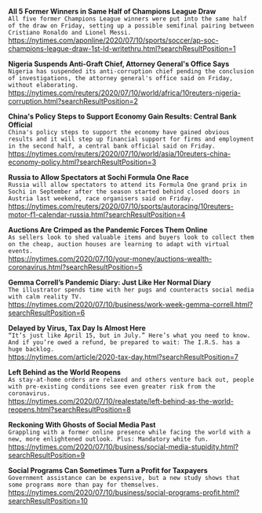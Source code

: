 **All 5 Former Winners in Same Half of Champions League Draw**\
`All five former Champions League winners were put into the same half of the draw on Friday, setting up a possible semifinal pairing between Cristiano Ronaldo and Lionel Messi.`\
https://nytimes.com/aponline/2020/07/10/sports/soccer/ap-soc-champions-league-draw-1st-ld-writethru.html?searchResultPosition=1

**Nigeria Suspends Anti-Graft Chief, Attorney General's Office Says**\
`Nigeria has suspended its anti-corruption chief pending the conclusion of investigations, the attorney general's office said on Friday, without elaborating.`\
https://nytimes.com/reuters/2020/07/10/world/africa/10reuters-nigeria-corruption.html?searchResultPosition=2

**China's Policy Steps to Support Economy Gain Results: Central Bank Official**\
`China's policy steps to support the economy have gained obvious results and it will step up financial support for firms and employment in the second half, a central bank official said on Friday.`\
https://nytimes.com/reuters/2020/07/10/world/asia/10reuters-china-economy-policy.html?searchResultPosition=3

**Russia to Allow Spectators at Sochi Formula One Race**\
`Russia will allow spectators to attend its Formula One grand prix in Sochi in September after the season started behind closed doors in Austria last weekend, race organisers said on Friday.`\
https://nytimes.com/reuters/2020/07/10/sports/autoracing/10reuters-motor-f1-calendar-russia.html?searchResultPosition=4

**Auctions Are Crimped as the Pandemic Forces Them Online**\
`As sellers look to shed valuable items and buyers look to collect them on the cheap, auction houses are learning to adapt with virtual events.`\
https://nytimes.com/2020/07/10/your-money/auctions-wealth-coronavirus.html?searchResultPosition=5

**Gemma Correll’s Pandemic Diary: Just Like Her Normal Diary**\
`The illustrator spends time with her pugs and counteracts social media with calm reality TV.`\
https://nytimes.com/2020/07/10/business/work-week-gemma-correll.html?searchResultPosition=6

**Delayed by Virus, Tax Day Is Almost Here**\
`“It’s just like April 15, but in July.” Here’s what you need to know. And if you’re owed a refund, be prepared to wait: The I.R.S. has a huge backlog.`\
https://nytimes.com/article/2020-tax-day.html?searchResultPosition=7

**Left Behind as the World Reopens**\
`As stay-at-home orders are relaxed and others venture back out, people with pre-existing conditions see even greater risk from the coronavirus.`\
https://nytimes.com/2020/07/10/realestate/left-behind-as-the-world-reopens.html?searchResultPosition=8

**Reckoning With Ghosts of Social Media Past**\
`Grappling with a former online presence while facing the world with a new, more enlightened outlook. Plus: Mandatory white fun.`\
https://nytimes.com/2020/07/10/business/social-media-stupidity.html?searchResultPosition=9

**Social Programs Can Sometimes Turn a Profit for Taxpayers**\
`Government assistance can be expensive, but a new study shows that some programs more than pay for themselves.`\
https://nytimes.com/2020/07/10/business/social-programs-profit.html?searchResultPosition=10

